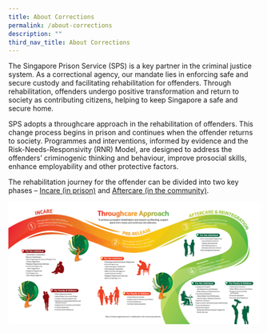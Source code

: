 ```yaml
---
title: About Corrections
permalink: /about-corrections
description: ""
third_nav_title: About Corrections
---
```

The Singapore Prison Service (SPS) is a key partner in the criminal justice system. As a correctional agency, our mandate lies in enforcing safe and secure custody and facilitating rehabilitation for offenders. Through rehabilitation, offenders undergo positive transformation and return to society as contributing citizens, helping to keep Singapore a safe and secure home. 

SPS adopts a throughcare approach in the rehabilitation of offenders. This change process begins in prison and continues when the offender returns to society. Programmes and interventions, informed by evidence and the Risk-Needs-Responsivity (RNR) Model, are designed to address the offenders’ criminogenic thinking and behaviour, improve prosocial skills, enhance employability and other protective factors.

The rehabilitation journey for the offender can be divided into two key phases – [Incare (in prison)](/corrections-process/about-corrections/incare) and [Aftercare (in the community)](/corrections-process/about-corrections/aftercare).

![](/images/Rehabilitation/Reintegration%20Roadmap.jpg)